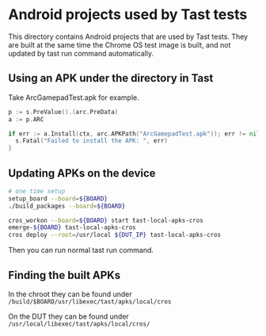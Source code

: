 # Android projects used by Tast tests

This directory contains Android projects that are used by Tast tests. They are
built at the same time the Chrome OS test image is built, and not updated by
tast run command automatically.

## Using an APK under the directory in Tast

Take ArcGamepadTest.apk for example.

```go
p := s.PreValue().(arc.PreData)
a := p.ARC

if err := a.Install(ctx, arc.APKPath("ArcGamepadTest.apk")); err != nil {
  s.Fatal("Failed to install the APK: ", err)
}
```

## Updating APKs on the device

```bash
# one time setup
setup_board --board=${BOARD}
./build_packages --board=${BOARD}

cros_workon --board=${BOARD} start tast-local-apks-cros
emerge-${BOARD} tast-local-apks-cros
cros deploy --root=/usr/local ${DUT_IP} tast-local-apks-cros
```

Then you can run normal tast run command.

## Finding the built APKs
In the chroot they can be found under
`/build/$BOARD/usr/libexec/tast/apks/local/cros`

On the DUT they can be found under
`/usr/local/libexec/tast/apks/local/cros/`

